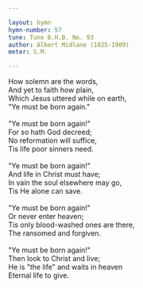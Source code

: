 ```yaml
---

layout: hymn
hymn-number: 57
tune: Tune B.H.B. No. 93
author: Albert Midlane (1825-1909)
meter: S.M.

---
```

How solemn are the words,<br>And yet to faith how plain,<br>Which Jesus uttered while on earth,<br>"Ye must be born again."<br><br>"Ye must be born again!"<br>For so hath God decreed;<br>No reformation will suffice,<br>Tis life poor sinners need.<br><br>"Ye must be born again!"<br>And life in Christ must have;<br>In vain the soul elsewhere may go,<br>Tis He alone can save.<br><br>"Ye must be born again!"<br>Or never enter heaven;<br>Tis only blood-washed ones are there,<br>The ransomed and forgiven.<br><br>"Ye must be born again!"<br>Then look to Christ and live;<br>He is "the life" and waits in heaven<br>Eternal life to give.<br><br><br>
